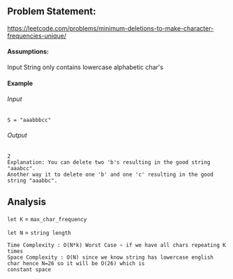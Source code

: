 ## Problem Statement:
https://leetcode.com/problems/minimum-deletions-to-make-character-frequencies-unique/
#### Assumptions:
Input String only contains lowercase alphabetic char's
#### Example
###### Input
```
S = "aaabbbcc"
```
###### Output
```aidl
2 
Explanation: You can delete two 'b's resulting in the good string "aaabcc".
Another way it to delete one 'b' and one 'c' resulting in the good string "aaabbc".
```
## Analysis
`let K` = `max_char_frequency`

`let N` = `string length`

```
Time Complexity : O(N*k) Worst Case ~ if we have all chars repeating K times
Space Complexity : O(N) since we know string has lowercase english char hence N=26 so it will be O(26) which is 
constant space
```
